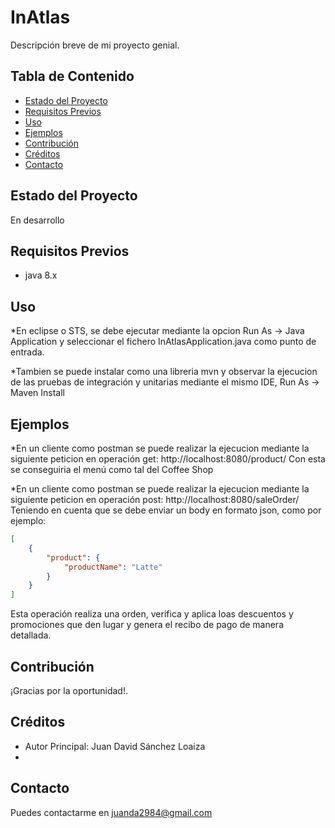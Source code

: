 # InAtlas

Descripción breve de mi proyecto genial.

## Tabla de Contenido

- [Estado del Proyecto](#estado-del-proyecto)
- [Requisitos Previos](#requisitos-previos)
- [Uso](#uso)
- [Ejemplos](#ejemplos)
- [Contribución](#contribución)
- [Créditos](#créditos)
- [Contacto](#contacto)

## Estado del Proyecto

En desarrollo

## Requisitos Previos

- java 8.x

## Uso

*En eclipse o STS, se debe ejecutar mediante la opcion Run As -> Java Application y seleccionar el fichero InAtlasApplication.java como punto de entrada.

*Tambien se puede instalar como una libreria mvn y observar la ejecucion de las pruebas de integración y unitarias mediante el mismo IDE, Run As -> Maven Install

## Ejemplos

*En un cliente como postman se puede realizar la ejecucion mediante la siguiente peticion en operación get: 
http://localhost:8080/product/
Con esta se conseguiria el menú como tal del Coffee Shop

*En un cliente como postman se puede realizar la ejecucion mediante la siguiente peticion en operación post: 
http://localhost:8080/saleOrder/
Teniendo en cuenta que se debe enviar un body en formato json, como por ejemplo:
```json
[
    {
        "product": {           
            "productName": "Latte"
        }
    }
]
```
Esta operación realiza una orden, verifica y aplica loas descuentos y promociones que den lugar y genera el recibo de pago de manera detallada.

## Contribución

¡Gracias por la oportunidad!.

## Créditos

- Autor Principal: Juan David Sánchez Loaiza
- 
## Contacto

Puedes contactarme en juanda2984@gmail.com
